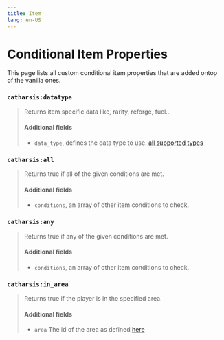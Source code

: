 ```yaml
---
title: Item
lang: en-US
---
```


# Conditional Item Properties

This page lists all custom conditional item properties that are added ontop of the vanilla ones.

### `catharsis:datatype`

> Returns item specific data like, rarity, reforge, fuel...
> #### Additional fields
> - `data_type`, defines the data type to use. [all supported types](data_types)

### `catharsis:all`

> Returns true if all of the given conditions are met.
> #### Additional fields
> - `conditions`, an array of other item conditions to check.

### `catharsis:any`

> Returns true if any of the given conditions are met.
> #### Additional fields
> - `conditions`, an array of other item conditions to check.

### `catharsis:in_area`

> Returns true if the player is in the specified area.
> #### Additional fields
> - `area` The id of the area as defined [here](/block_replacements/areas)
